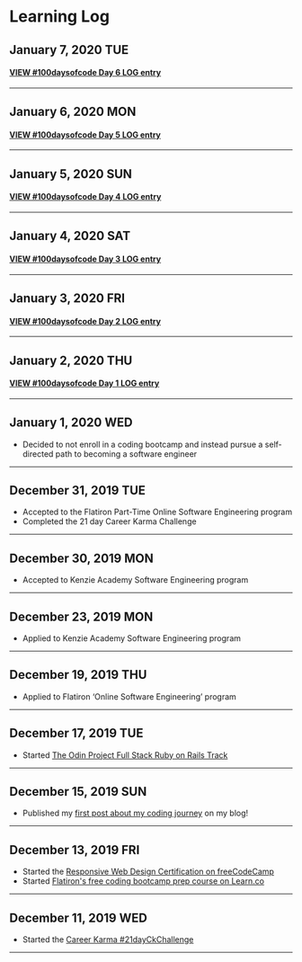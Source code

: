 # Learning Log


## January 7, 2020 TUE
#### [VIEW #100daysofcode Day 6 LOG entry](https://github.com/maelingmurphy/100-days-of-code/blob/master/log.md#day-6-january-7-2020-tuesday)
----------------------------------------------------------
## January 6, 2020 MON
#### [VIEW #100daysofcode Day 5 LOG entry](https://github.com/maelingmurphy/100-days-of-code/blob/master/log.md#day-5-january-6-2020-monday)
----------------------------------------------------------
## January 5, 2020 SUN
#### [VIEW #100daysofcode Day 4 LOG entry](https://github.com/maelingmurphy/100-days-of-code/blob/master/log.md#day-4-january-5-2020-sunday)
----------------------------------------------------------

## January 4, 2020 SAT
#### [VIEW #100daysofcode Day 3 LOG entry](https://github.com/maelingmurphy/100-days-of-code/blob/master/log.md#day-3-january-4-2020-saturday)
----------------------------------------------------------
## January 3, 2020 FRI
#### [VIEW #100daysofcode Day 2 LOG entry](https://github.com/maelingmurphy/100-days-of-code/blob/master/log.md#day-2-january-3-2020-friday)
----------------------------------------------------------
## January 2, 2020 THU
#### [VIEW #100daysofcode Day 1 LOG entry](https://github.com/maelingmurphy/100-days-of-code/blob/master/log.md#day-1-january-2-2020-thursday)
----------------------------------------------------------
## January 1, 2020 WED
- Decided to not enroll in a coding bootcamp and instead pursue a self-directed path to becoming a software engineer

----------------------------------------------------------

## December 31, 2019 TUE
- Accepted to the Flatiron Part-Time Online Software Engineering program
- Completed the 21 day Career Karma Challenge 

----------------------------------------------------------
## December 30, 2019 MON
- Accepted to Kenzie Academy Software Engineering program

----------------------------------------------------------

## December 23, 2019 MON
- Applied to Kenzie Academy Software Engineering program 

----------------------------------------------------------

## December 19, 2019 THU 
- Applied to Flatiron ‘Online Software Engineering’ program

----------------------------------------------------------

## December 17, 2019 TUE
- Started [The Odin Project Full Stack Ruby on Rails Track](https://www.theodinproject.com/tracks/1) 


----------------------------------------------------------

## December 15, 2019 SUN
- Published my [first post about my coding journey](https://www.maelingmurphy.com/2019/12/15/my-coding-journey-a-progresslog/) on my blog!


----------------------------------------------------------

## December 13, 2019 FRI 
- Started the [Responsive Web Design Certification on freeCodeCamp](https://www.freecodecamp.org/learn) 
- Started [Flatiron's free coding bootcamp prep course on Learn.co](https://flatironschool.com/free-courses/coding-bootcamp-prep#overview)

----------------------------------------------------------

## December 11, 2019 WED  
- Started the [Career Karma #21dayCkChallenge](https://careerkarma.com/21-day-ck-challenge/?p=7)

----------------------------------------------------------
